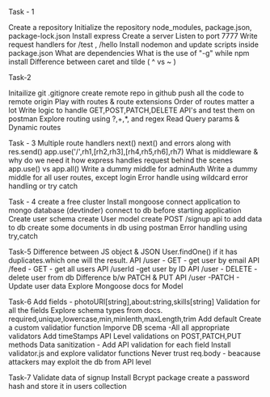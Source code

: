 Task - 1

Create a repository
Initialize the repository
node_modules, package.json, package-lock.json
Install express
Create a server
Listen to port 7777
Write request handlers for /test , /hello
Install nodemon and update scripts inside package.json
What are dependencies
What is the use of "-g" while npm install
Difference between caret and tilde ( ^ vs ~ )

Task-2

Initailize git 
.gitignore
create remote repo in github
push all the code to remote origin
Play with routes & route extensions
Order of routes matter a lot
Write logic to handle GET,POST,PATCH,DELETE API's and test them on postman
Explore routing using ?,+,*, and regex
Read Query params & Dynamic routes

Task - 3
Multiple route handlers
next()
next() and errors along with res.send()
app.use('/',rh1,[rh2,rh3],[rh4,rh5,rh6],rh7) 
What is middleware & why do we need it
how express handles request behind the scenes
app.use() vs app.all()
Write a dummy middle for adminAuth
Write a dummy middle for all user routes, except login
Error handle using wildcard error handling or try catch

Task - 4
create a free cluster
Install mongoose
connect application to mongo database (devtinder)
connect to db before starting application
Create user schema
create User model
create POST /signup api to add data to db
create some documents in db using postman 
Error handling using try,catch 

Task-5
Difference between JS object & JSON
User.findOne() if it has duplicates.which one will the result.
API /user - GET - get user by email
API /feed - GET - get all users
API /userId -get user by ID
API /user - DELETE - delete user from db
Difference b/w PATCH & PUT
API /user -PATCH - Update user data
Explore Mongoose docs for Model

Task-6
Add fields - photoURl[string],about:string,skills[string]
Validation for all the fields
Explore schema types from docs.
required,unique,lowercase,min,minlenth,maxLength,trim
Add default
Create a custom validatior function
Imporve DB scema -All all appropriate validators
Add timeStamps
API Level validations on POST,PATCH,PUT methods
Data sanitization - Add API validation for each field
Install validator.js and explore validator functions
Never trust req.body - beacause attackers may exploit the db from API level

Task-7
Validate data of signup
Install Bcrypt package
create a password hash and store it in users collection